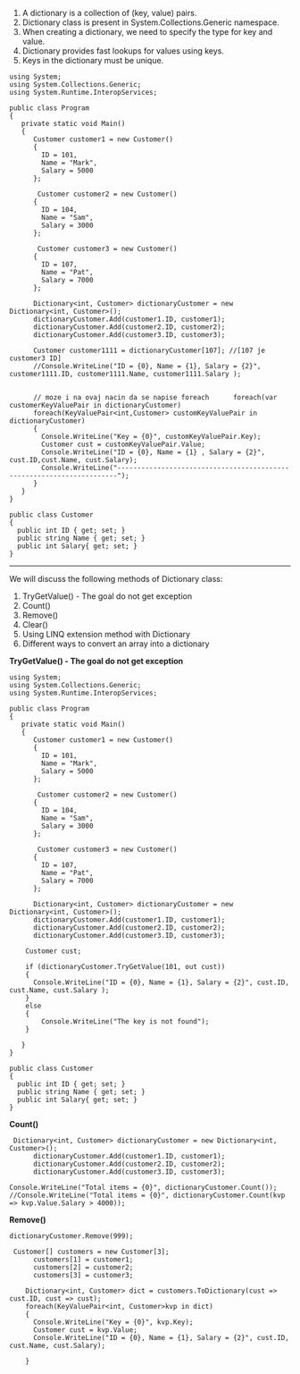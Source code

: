 1. A dictionary is a collection of (key, value) pairs.
2. Dictionary class is present in System.Collections.Generic namespace.
3. When creating a dictionary, we need to specify the type for key and value.
4. Dictionary provides fast lookups for values using keys.
5. Keys in the dictionary must be unique.



```
using System;
using System.Collections.Generic;
using System.Runtime.InteropServices;

public class Program 
{
   private static void Main()
   {
      Customer customer1 = new Customer()
      {
        ID = 101,
        Name = "Mark",
        Salary = 5000
      };

       Customer customer2 = new Customer()
      {
        ID = 104,
        Name = "Sam",
        Salary = 3000
      };

       Customer customer3 = new Customer()
      {
        ID = 107,
        Name = "Pat",
        Salary = 7000
      };

      Dictionary<int, Customer> dictionaryCustomer = new Dictionary<int, Customer>();
      dictionaryCustomer.Add(customer1.ID, customer1);
      dictionaryCustomer.Add(customer2.ID, customer2);
      dictionaryCustomer.Add(customer3.ID, customer3);

      Customer customer1111 = dictionaryCustomer[107]; //[107 je customer3 ID]
      //Console.WriteLine("ID = {0}, Name = {1}, Salary = {2}", customer1111.ID, customer1111.Name, customer1111.Salary );


      // moze i na ovaj nacin da se napise foreach      foreach(var customerKeyValuePair in dictionaryCustomer)
      foreach(KeyValuePair<int,Customer> customKeyValuePair in dictionaryCustomer)
      {
        Console.WriteLine("Key = {0}", customKeyValuePair.Key);
        Customer cust = customKeyValuePair.Value;
        Console.WriteLine("ID = {0}, Name = {1} , Salary = {2}", cust.ID,cust.Name, cust.Salary);
        Console.WriteLine("----------------------------------------------------------------------");
      }
   }
}

public class Customer
{
  public int ID { get; set; }
  public string Name { get; set; }
  public int Salary{ get; set; }
}
```

---

We will discuss the following methods of Dictionary class:

1. TryGetValue()  -  The goal do not get exception
2. Count()
3. Remove()
4. Clear()
5. Using LINQ extension method with Dictionary
6. Different ways to convert an array into a dictionary

**TryGetValue()  -  The goal do not get exception**

```
using System;
using System.Collections.Generic;
using System.Runtime.InteropServices;

public class Program 
{
   private static void Main()
   {
      Customer customer1 = new Customer()
      {
        ID = 101,
        Name = "Mark",
        Salary = 5000
      };

       Customer customer2 = new Customer()
      {
        ID = 104,
        Name = "Sam",
        Salary = 3000
      };

       Customer customer3 = new Customer()
      {
        ID = 107,
        Name = "Pat",
        Salary = 7000
      };

      Dictionary<int, Customer> dictionaryCustomer = new Dictionary<int, Customer>();
      dictionaryCustomer.Add(customer1.ID, customer1);
      dictionaryCustomer.Add(customer2.ID, customer2);
      dictionaryCustomer.Add(customer3.ID, customer3);

    Customer cust;

    if (dictionaryCustomer.TryGetValue(101, out cust))
    {
      Console.WriteLine("ID = {0}, Name = {1}, Salary = {2}", cust.ID, cust.Name, cust.Salary );
    }
    else
    {
        Console.WriteLine("The key is not found");
    }

   }
}

public class Customer
{
  public int ID { get; set; }
  public string Name { get; set; }
  public int Salary{ get; set; }
}
```

**Count()**

```
 Dictionary<int, Customer> dictionaryCustomer = new Dictionary<int, Customer>();
      dictionaryCustomer.Add(customer1.ID, customer1);
      dictionaryCustomer.Add(customer2.ID, customer2);
      dictionaryCustomer.Add(customer3.ID, customer3);

Console.WriteLine("Total items = {0}", dictionaryCustomer.Count());
//Console.WriteLine("Total items = {0}", dictionaryCustomer.Count(kvp => kvp.Value.Salary > 4000));
```

**Remove()**

`dictionaryCustomer.Remove(999);`

```
 Customer[] customers = new Customer[3];
      customers[1] = customer1;
      customers[2] = customer2;
      customers[3] = customer3;

    Dictionary<int, Customer> dict = customers.ToDictionary(cust => cust.ID, cust => cust);
    foreach(KeyValuePair<int, Customer>kvp in dict)
    {
      Console.WriteLine("Key = {0}", kvp.Key);
      Customer cust = kvp.Value;
      Console.WriteLine("ID = {0}, Name = {1}, Salary = {2}", cust.ID, cust.Name, cust.Salary);

    }
```
